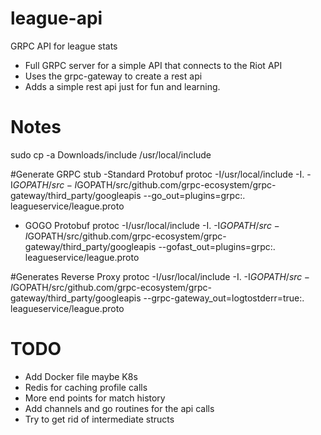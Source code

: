 # league-api
GRPC API for league stats

- Full GRPC server for a simple API that connects to the Riot API
- Uses the grpc-gateway to create a rest api
- Adds a simple rest api just for fun and learning.

# Notes
sudo cp -a Downloads/include /usr/local/include

#Generate GRPC stub
-Standard Protobuf
protoc -I/usr/local/include -I. -I$GOPATH/src -I$GOPATH/src/github.com/grpc-ecosystem/grpc-gateway/third_party/googleapis --go_out=plugins=grpc:. leagueservice/league.proto

- GOGO Protobuf
protoc -I/usr/local/include -I. -I$GOPATH/src -I$GOPATH/src/github.com/grpc-ecosystem/grpc-gateway/third_party/googleapis --gofast_out=plugins=grpc:. leagueservice/league.proto

#Generates Reverse Proxy
protoc -I/usr/local/include -I. -I$GOPATH/src -I$GOPATH/src/github.com/grpc-ecosystem/grpc-gateway/third_party/googleapis --grpc-gateway_out=logtostderr=true:. leagueservice/league.proto 

# TODO
- Add Docker file maybe K8s
- Redis for caching profile calls
- More end points for match history
- Add channels and go routines for the api calls
- Try to get rid of intermediate structs